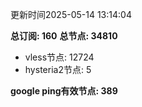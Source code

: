 更新时间2025-05-14 13:14:04

**总订阅: 160**
**总节点: 34810**
- vless节点: 12724
- hysteria2节点: 5

**google ping有效节点: 389**
